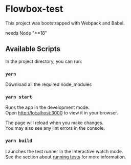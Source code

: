 # Flowbox-test

This project was bootstrapped with Webpack and Babel.

needs Node ">=18"

## Available Scripts

In the project directory, you can run:

### `yarn`

Download all the required node_modules
### `yarn start`

Runs the app in the development mode.\
Open [http://localhost:3000](http://localhost:3000) to view it in your browser.

The page will reload when you make changes.\
You may also see any lint errors in the console.

### `yarn build`

Launches the test runner in the interactive watch mode.\
See the section about [running tests](https://facebook.github.io/create-react-app/docs/running-tests) for more information.